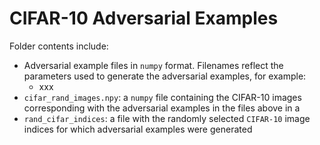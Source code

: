 # CIFAR-10 Adversarial Examples

Folder contents include:
- Adversarial example files in `numpy` format.  Filenames reflect the parameters used to generate the adversarial examples, for example:
  - xxx
- `cifar_rand_images.npy`: a `numpy` file containing the CIFAR-10 images corresponding with the adversarial examples in the files above in a 
- `rand_cifar_indices`: a file with the randomly selected `CIFAR-10` image indices for which adversarial examples were generated
